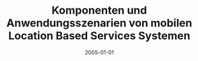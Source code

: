 ---
abstract: ''
authors:
- Karl Benesch
date: '2005-01-01'
featured: false
publication_types:
- '7'
publishDate: '2005-01-01'
title: Komponenten und Anwendungsszenarien von mobilen Location Based Services Systemen
url_pdf: ''
---
